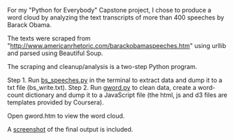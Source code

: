For my "Python for Everybody" Capstone project, I chose to produce a word cloud
by analyzing the text transcripts of more than 400 speeches by Barack Obama.

The texts were scraped from "http://www.americanrhetoric.com/barackobamaspeeches.htm" using urllib and parsed using Beautiful Soup.

The scraping and cleanup/analysis is a two-step Python program.

Step 1. Run [bs_speeches.py](bs_speeches.py) in the terminal to extract data and dump it to a txt file (bs_write.txt).
Step 2. Run [gword.py](gword.py) to clean data, create a word-count dictionary and dump it to a
JavaScript file (the html, js and d3 files are templates provided by Coursera).

Open gword.htm to view the word cloud.

A [screenshot](cloud_screenshot.png) of the final output is included. 
